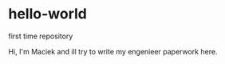# hello-world
first time repository


Hi, I'm Maciek and ill try to write my engenieer paperwork here.
